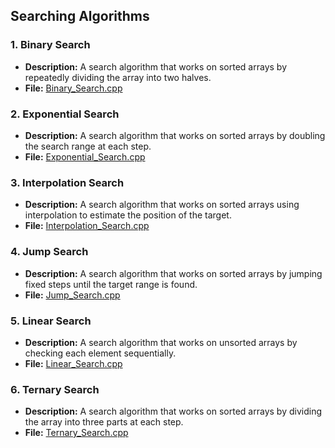 
## Searching Algorithms

### 1. Binary Search
- **Description:** A search algorithm that works on sorted arrays by repeatedly dividing the array into two halves.
- **File:** [Binary_Search.cpp](Binary_Search.cpp)

### 2. Exponential Search
- **Description:** A search algorithm that works on sorted arrays by doubling the search range at each step.
- **File:** [Exponential_Search.cpp](Exponential_Search.cpp)

### 3. Interpolation Search
- **Description:** A search algorithm that works on sorted arrays using interpolation to estimate the position of the target.
- **File:** [Interpolation_Search.cpp](Interpolation_Search.cpp)

### 4. Jump Search
- **Description:** A search algorithm that works on sorted arrays by jumping fixed steps until the target range is found.
- **File:** [Jump_Search.cpp](Jump_Search.cpp)

### 5. Linear Search
- **Description:** A search algorithm that works on unsorted arrays by checking each element sequentially.
- **File:** [Linear_Search.cpp](Linear_Search.cpp)

### 6. Ternary Search
- **Description:** A search algorithm that works on sorted arrays by dividing the array into three parts at each step.
- **File:** [Ternary_Search.cpp](Ternary_Search.cpp)
